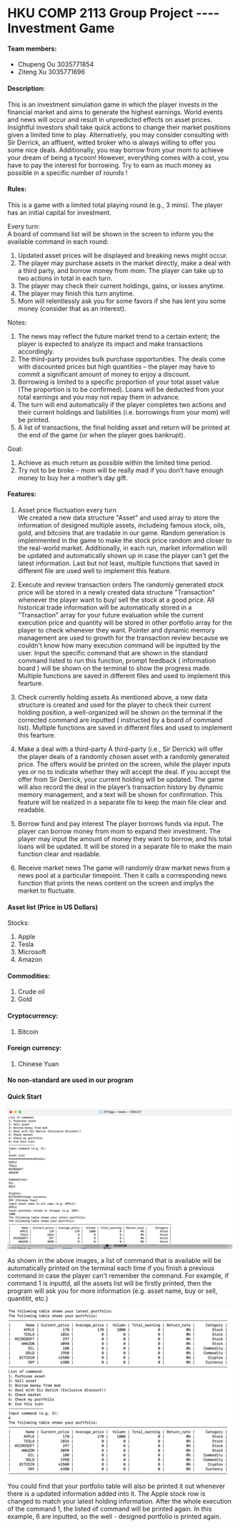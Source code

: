 # HKU COMP 2113 Group Project ---- Investment Game

#### Team members:
- Chupeng Ou 3035771854
- Ziteng Xu 3035771696

#### Description:

This is an investment simulation game in which the player invests in the financial market and aims to generate the highest earnings. 
World events and news will occur and result in unpredicted effects on asset prices. Insightful investors shall take quick actions to
change their market positions given a limited time to play. Alternatively, you may consider consulting with Sir Derrick, an affluent,
witted broker who is always willing to offer you some nice deals. Additionally, you may borrow from your mom to achieve your dream of
being a tycoon! However, everything comes with a cost, you have to pay the interest for borrowing. Try to earn as much money as possible
in a specific number of rounds !

#### Rules:
This is a game with a limited total playing round (e.g., 3 mins). The player has an initial capital for investment. 

Every turn:  
A board of command list will be shown in the screen to inform you the available command in each round:

1. Updated asset prices will be displayed and breaking news might occur. 
2. The player may purchase assets in the market directly, make a deal with a third party, and borrow money from mom. The player
can take up to two actions in total in each turn. 
3. The player may check their current holdings, gains, or losses anytime. 
4. The player may finish this turn anytime. 
5. Mom will relentlessly ask you for some favors if she has lent you some money (consider that as an interest).  

Notes: 

1. The news may reflect the future market trend to a certain extent; the player is expected to analyze its impact and 
make transactions accordingly. 
2. The third-party provides bulk purchase opportunities. The deals come with discounted prices but high quantities – 
the player may have to commit a significant amount of money to enjoy a discount.  
3. Borrowing is limited to a specific proportion of your total asset value (The proportion is to be confirmed).  Loans
 will be deducted from your total earnings and you may not repay them in advance. 
4. The turn will end automatically if the player completes two actions and their current holdings and liabilities 
(i.e. borrowings from your mom) will be printed.  
5. A list of transactions, the final holding asset and return will be printed at the end of the game (or when the player goes bankrupt). 


Goal:
1. Achieve as much return as possible within the limited time period. 
2. Try not to be broke – mom will be really mad if you don’t have enough money to buy her a mother’s day gift.

#### Features:

1. Asset price fluctuation every turn	 
We created a new data structure "Asset" and used array to store the information of designed multiple assets, includeing famous stock, oils, gold, and bitcoins that are tradable in our game. Random generation is implenmented in the game to make the stock price random and closer to the real-world market. Additionally, in each run, market information will be updated and automatically shown up in case the player can't get the latest information. Last but not least, multiple functions that saved in different file are used well to implement this feature.

2.	Execute and review transaction orders
The randomly generated stock price will be stored in a newly created data structure "Transaction" whenever the player want to buy/ sell the stock at a good price. All historical trade information will be automatically stored in a "Transaction" array for your future evaluation while the current execution price and quantity will be stored in other portfolio array for the player to check whenever they want. Pointer and dynamic memory management are used to growth for the transaction review because we couldn't know how many execution command will be inputted by the user. Input the specific command that are shown in the standard command listed to run this function, prompt feedback ( information board ) will be shown on the terminal to show the progress made. Multiple functions are saved in different files and used to implement this fearture.

3.	Check currently holding assets
As mentioned above, a new data structure is created and used for the player to check their current holding position, a well-organized will be shown on the terminal if the corrected command are inputted ( instructed by a board of command list). Multiple functions are saved in different files and used to implement this fearture.


4.	Make a deal with a third-party
A third-party (i.e., Sir Derrick) will offer the player deals of a randomly chosen asset with a randomly generated price. The offers would be printed on the screen, while the player inputs yes or no to indicate whether they will accept the deal. If you accept the offer from Sir Derrick, your current holding will be updated. The game will also record the deal in the player’s transaction history by dynamic memory management, and a text will be shown for confirmation. This feature will be realized in a separate file to keep the main file clear and readable.

5.	Borrow fund and pay interest
The player borrows funds via input. The player can borrow money from mom to expand their investment. The player may input the amount of money they want to borrow, and his total loans will be updated. It will be stored in a separate file to make the main function clear and readable.

6.	Receive market news
The game will randomly draw market news from a news pool at a particular timepoint. Then it calls a corresponding news function that prints the news content on the screen and implys the market to fluctuate. 


#### Asset list (Price in US Dollars)

Stocks:
1. Apple 
2. Tesla
3. Microsoft
4. Amazon
#### Commodities:
1. Crude oil
2. Gold
#### Cryptocurrency:
1. Bitcoin
#### Foreign currency:
1. Chinese Yuan

#### No non-standard are used in our program
#### Quick Start 

![Qucik Start Image 1](https://github.com/DERRICK00306/2113gp/blob/main/1.jpg)

As shown in the above images, a list of command that is available will be automatically printed on the terminal each time if you finish a previous command in case the player can't remember the command. For example, if command 1 is inputtd, all the assets list will be firstly printed, then the program will ask you for more information (e.g. asset name, buy or sell, quantitit, etc.)

![Qucik Start Image 1](https://github.com/DERRICK00306/2113gp/blob/main/2.jpg)

You could find that your portfolio table will also be printed it out whenever there is a updated information added into it. The Apple stock row is changed to match your latest holding information. After the whole execution of the command 1, the listed of command will be printed again. In this example, 6 are inputted, so the well - designed portfolio is printed again.


